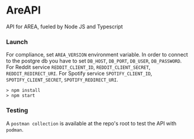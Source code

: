# AreAPI
API for AREA, fueled by Node JS and Typescript

### Launch
For compliance, set `AREA_VERSION` environment variable. In order to connect to the postgre db you have to set `DB_HOST`, 
`DB_PORT`, `DB_USER`, `DB_PASSWORD`. 
For Reddit service `REDDIT_CLIENT_ID`, `REDDIT_CLIENT_SECRET`, `REDDIT_REDIRECT_URI`.
For Spotify service `SPOTIFY_CLIENT_ID`, `SPOTIFY_CLIENT_SECRET`, `SPOTIFY_REDIRECT_URI`.

```shell script
> npm install
> npm start
```

### Testing
A `postman collection` is available at the repo's root to test the API with `podman`.

